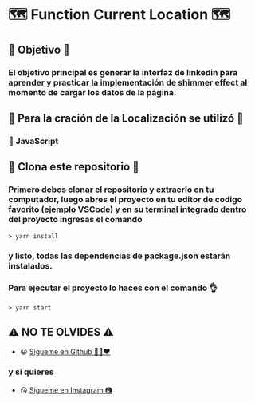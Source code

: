 # 🗺️ Function Current Location 🗺️

## 🏁 Objetivo 🏁

### El objetivo principal es generar la interfaz de linkedin para aprender y practicar la implementación de shimmer effect al momento de cargar los datos de la página.

## 👷 Para la cración de la Localización se utilizó 👷

### 🔧 JavaScript

## 🕺 Clona este repositorio 🕺
### Primero debes clonar el repositorio y extraerlo en tu computador, luego abres el proyecto en tu editor de codigo favorito (ejemplo VSCode) y en su terminal integrado dentro del proyecto ingresas el comando
	> yarn install
### y listo, todas las dependencias de package.json estarán instalados.
### Para ejecutar el proyecto lo haces con el comando 👌
	> yarn start

## ⚠️ NO TE OLVIDES ⚠️

- 😀 [Sigueme en Github 🙋‍♂️❤️](https://github.com/LeandroGCruzP)

### y si quieres

- 😘 [Sigueme en Instagram 📷](https://www.instagram.com/lea_gcruz/)

